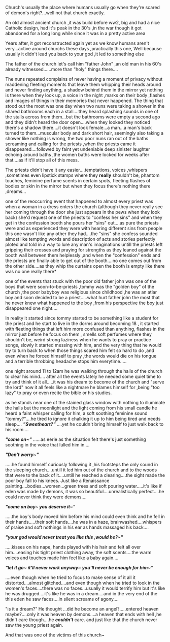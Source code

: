 Church's usually the place where humans usually go when they're scared of demon's right?...well not that church exactly.


An old almost ancient church ,it was build before ww2, big and had a nice Catholic design, had it's peak in the 30's ,in the war though it got abandoned for a long long while since it was in a pretty active area

Years after, it got reconstructed again yet as we know humans aren't very...active around churchs these days ,practically this one, Well because usually it didn't lead you back to your god ,it led to something else

The father of the church let's call him "father John" ,an old man in his 60's already witnessed......more than "holy" things there....

The nuns repeated complains of never having a moment of privacy without maddening fleeting moments that leave them whipping their heads around and never finding anything, a shadow behind them in the mirror yet nothing is there when they look up, a voice in the night ,marks on their body ,flashes and images of things in their memories that never happened. The thing that stood out the most was one day when two nuns were taking a shower in the shared bathrooms each in a stall....they heard splashing sounds in one of the stalls across from them...but the bathrooms were empty a second ago and they didn't heard the door open....when they looked they noticed there's a shadow there....it doesn't look female...a man...a man's back turned to them...muscular body and dark short hair, seemingly also taking a shower like nothing is wrong, the two poor nuns ran out of the baths screaming and calling for the priests ,when the priests came it disappeared....followed by faint yet undeniable deep sinister laughter echoing around baths ,the women baths were locked for weeks after that....as if it'll stop all of this mess.


The priests didn't have it any easier....temptations, voices ,whispers ,sometimes even lipstick stamps where they **really** shouldn't be, phantom touches, feminine perfume scents in certain spots, fleeting flashes of bodies or skin in the mirror but when they focus there's nothing there ,dreams...

one of the reoccurring event that happened to almost every priest was when a woman in a dress enters the church (although they never really see her coming through the door she just appears in the pews when they look back) she'd request one of the priests to "confess her sins" and when they get in the confession booth she pours her "sins" out....as pure the priests were and as experienced they were with hearing different sins from people this one wasn't like any other they had....the "sins" she confess sounded almost like tempting words and description of acts and stories perfectly ploted and told in a way to lure any man's imaginations untill the priests left gripping their crosses and praying for strengths as they leaned against the booth wall between them helplessly ,and when the "confession" ends and the priests are finally able to get out of the booth....no one comes out from the other side....as they whip the curtains open the booth is empty like there was no one really there*


one of the events that stuck with the poor old father john was one of the boys that were soon-to-be-priests ,tommy was the "golden boy" of the church ,the poor babyboy was religious since childhood ,he was an atlar boy and soon decided to be a priest.....what hurt father john the most that he never knew what happened to the boy ,from his perspective the boy just disappeared one night....

In reality it started since tommy started to be something like a student for the priest and he start to live in the dorms around becoming 18 , it started with fleeting things that left him more confused than anything, flashes in the mirror just before he focus on them , smells soft perfumes where they shouldn't be, weird strong laziness when he wants to pray or practice songs, slowly it started messing with him, and the very thing that he would try to turn back to when those things scared him felt so hard to do ,and even when he forced himself to pray ,the words would die on his tongue and a terrible throbbing headache stops him everytime.....

one night around 11 to 12am he was walking through the halls of the church to clear his mind.... after all the events lately he needed some quiet time to try and think of it all.....it was his dream to become of the church and "serve the lord" now it all feels like a nightmare he blames himself for ,being "too lazy" to pray or even recite the bible or his studies.

as he stands near one of the stained glass window with nothing to illuminate the halls but the moonlight and the light coming from his small candle he heard a faint whisper calling for him, a soft soothing feminine sound "tommy?"....he tired to ignore it chalking it up to him being tired and needs sleep....
***"Sweetheart?"***
....yet he couldn't bring himself to just walk back to his room....

***"come on~"***
......as eerie as the situation felt there's just something soothing in the voice that lulled him in....

***"Don't worry~"***

.....he found himself curiously following it ,his footsteps the only sound in the sleeping church....untill it led him out of the church and to the woods that were to the back of it....untill he reached a clearing....the sight made the poor boy fall to his knees.
Just like a Renaissance painting....bodies...women...green trees and soft pouring water.....it's like if eden was made by demons, it was so beautiful....unrealistically perfect....he could never think they were demons....

***"come on boy~ you deserve it~"*** 

.....the boy's body moved him before his mind could even think and he fell in their hands.....their soft hands....he was in a haze, brainwashed....whispers of praise and soft nothings in his ear as hands massaged his back....

***"your god would never treat you like this ,would he?~"***

.....kisses on his nape, hands played with his hair and felt all over him....easing his tight priest clothing away, the soft scents....the warm voices and touches made him feel like a baby again....

***"let it go~ it'll never work anyway~ you'll never be enough for him~"***

....even though when he tried to focus to make sense of it all it distorted....almost glitched....and even though when he tried to look in the women's faces....there was no faces...usually it would terrify him but it's like he was drugged....it's like he was in a dream....and in the very end of the this eden he saw faces....in silent screams of agony....

"is it a dream?" He thought ...did he become an angel?.....entered heaven maybe?....only it was heaven by demons....a heaven that ends with hell
,he didn't care though....he ***couldn't*** care.
and just like that the church never saw the young priest again.


And that was one of the victims of this church~